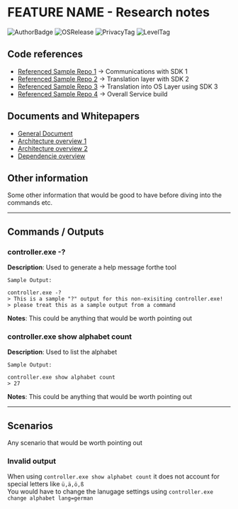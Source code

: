 # FEATURE NAME - Research notes
![AuthorBadge][badge-author]
![OSRelease][badge-osrelease-22h2]
![PrivacyTag][badge-privacy-general]
![LevelTag][badge-level-400]

## Code references
* [Referenced Sample Repo 1](https://github.com) -> Communications with SDK 1
* [Referenced Sample Repo 2](https://github.com) -> Translation layer with SDK 2
* [Referenced Sample Repo 3](https://github.com) -> Translation into OS Layer using SDK 3
* [Referenced Sample Repo 4](https://github.com) -> Overall Service build

## Documents and Whitepapers
* [General Document](https://www.microsoft.com/en-us/microsoft-365/word)
* [Architecture overview 1](https://www.microsoft.com/en-us/microsoft-365/word)
* [Architecture overview 2](https://www.microsoft.com/en-us/microsoft-365/word)
* [Dependencie overview](https://www.microsoft.com/en-us/microsoft-365/word)

## Other information
Some other information that would be good to have before diving into the commands etc.

---
## Commands / Outputs

### controller.exe -?
**Description**: Used to generate a help message forthe tool
```
Sample Output:

controller.exe -?
> This is a sample "?" output for this non-exisiting controller.exe!
> please treat this as a sample output from a command
```
**Notes**: This could be anything that would be worth pointing out

### controller.exe show alphabet count
**Description**: Used to list the alphabet
```
Sample Output:

controller.exe show alphabet count
> 27
```
**Notes**: This could be anything that would be worth pointing out

---
## Scenarios
Any scenario that would be worth pointing out

### Invalid output
When using `controller.exe show alphabet count` it does not account for special letters like `ü,ä,ö,ß`  
You would have to change the lanugage settings using `controller.exe change alphabet lang=german`

<!-- ===========[PAGE END]=========== --->
<!-- 
====
Badge Assets 
====
-->

<!-- Author Badge -->
[badge-author]: https://img.shields.io/badge/Author-YOURNAMEHERE-brightgreen?style=flat-square&logo=microsoft

<!-- OS Release Tags -->
[badge-osrelease-22h2]: https://img.shields.io/badge/OS%20Release-22H2-brightgreen?style=flat-square&logo=microsoftazure


[badge-osrelease-21h2]: https://img.shields.io/badge/OS%20Release-21H2-yellow?style=flat-square&logo=microsoftazure


[badge-osrelease-21h1]: https://img.shields.io/badge/OS%20Release-21H1-red?style=flat-square&logo=microsoftazure


<!-- Privacy Tags -->
[badge-privacy-general]: https://img.shields.io/badge/Privacy%20Tag-General-brightgreen?style=flat-square

[badge-privacy-nda]: https://img.shields.io/badge/Privacy%20Tag-NDA%20Only-yellow?style=flat-square

[badge-privacy-internal]: https://img.shields.io/badge/Privacy%20Tag-Internal%20Only-red?style=flat-square

<!-- Level Tags -->
[badge-level-100]: https://img.shields.io/badge/Level-100%20Foundational-blue?style=flat-square

[badge-level-200]: https://img.shields.io/badge/Level-200%20Specialist-orange?style=flat-square

[badge-level-300]: https://img.shields.io/badge/Level-300%20Advanced-red?style=flat-square

[badge-level-400]: https://img.shields.io/badge/Level-400%20Expert-lightgrey?style=flat-square

<!-- 
====
Images 
====
-->